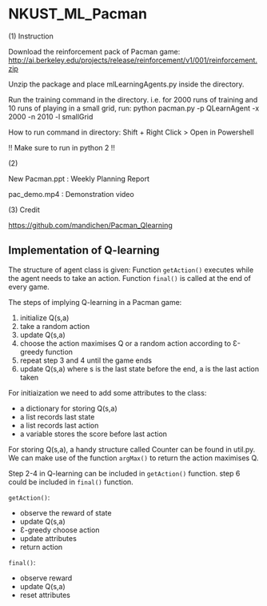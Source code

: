 # NKUST_ML_Pacman

(1) Instruction

Download the reinforcement pack of Pacman game: http://ai.berkeley.edu/projects/release/reinforcement/v1/001/reinforcement.zip

Unzip the package and place mlLearningAgents.py inside the directory.

Run the training command in the directory. i.e. for 2000 runs of training and 10 runs of playing in a small grid, run:
python pacman.py -p QLearnAgent -x 2000 -n 2010 -l smallGrid

How to run command in directory: Shift + Right Click > Open in Powershell

!! Make sure to run in python 2 !!

(2)

New Pacman.ppt : Weekly Planning Report

pac_demo.mp4 : Demonstration video

(3) Credit

https://github.com/mandichen/Pacman_Qlearning

## Implementation of Q-learning
The structure of agent class is given: Function `getAction()` executes while the agent needs to take an action. Function `final()` is called at the end of every game.

The steps of implying Q-learning in a Pacman game:
1. initialize Q(s,a)
1. take a random action
1. update Q(s,a)
1. choose the action maximises Q or a random action according to Ɛ-greedy function
1. repeat step 3 and 4 until the game ends
1. update Q(s,a) where s is the last state before the end, a is the last action taken

For initiaization we need to add some attributes to the class:
* a dictionary for storing Q(s,a)
* a list records last state
* a list records last action
* a variable stores the score before last action

For storing Q(s,a), a handy structure called Counter can be found in util.py. We can make use of the function `argMax()` to return the action maximises Q.

Step 2-4 in Q-learning can be included in `getAction()` function. step 6 could be included in `final()` function.

`getAction()`:
* observe the reward of state
* update Q(s,a)
* Ɛ-greedy choose action
* update attributes
* return action

`final()`:
* observe reward
* update Q(s,a)
* reset attributes
